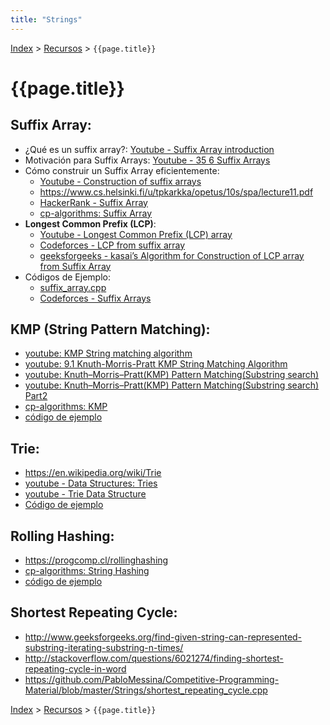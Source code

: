 ```yaml
---
title: "Strings"
---
```

[Index](../index) > [Recursos](resources) > ```{{page.title}}```

# {{page.title}}

## Suffix Array:
- ¿Qué es un suffix array?: [Youtube - Suffix Array introduction](https://www.youtube.com/watch?v=zqKlL3ZpTqs)
- Motivación para Suffix Arrays: [Youtube - 35 6 Suffix Arrays](https://youtu.be/f8S05ZS-8KY)
- Cómo construir un Suffix Array eficientemente:
    - [Youtube - Construction of suffix arrays](https://youtu.be/_TUeAdu-U_k)
    - <https://www.cs.helsinki.fi/u/tpkarkka/opetus/10s/spa/lecture11.pdf>
    - [HackerRank - Suffix Array](https://www.hackerrank.com/challenges/ashton-and-string/topics/suffix-array)
    - [cp-algorithms: Suffix Array](https://cp-algorithms.com/string/suffix-array.html)
- **Longest Common Prefix (LCP)**:
    - [Youtube - Longest Common Prefix (LCP) array](https://youtu.be/53VIWj8ksyI)
    - [Codeforces - LCP from suffix array](https://codeforces.com/blog/entry/12796)
    - [geeksforgeeks - kasai’s Algorithm for Construction of LCP array from Suffix Array](https://www.geeksforgeeks.org/%C2%AD%C2%ADkasais-algorithm-for-construction-of-lcp-array-from-suffix-array/)
- Códigos de Ejemplo:
    - [suffix_array.cpp](https://github.com/PabloMessina/Competitive-Programming-Material/blob/master/Strings/suffix_array.cpp)
    - [Codeforces - Suffix Arrays](http://codeforces.com/blog/entry/4025)

## KMP (String Pattern Matching):
- [youtube: KMP String matching algorithm](https://www.youtube.com/watch?v=v82y5TCcBhQ)
- [youtube: 9.1 Knuth-Morris-Pratt KMP String Matching Algorithm](https://www.youtube.com/watch?v=V5-7GzOfADQ)
- [youtube: Knuth–Morris–Pratt(KMP) Pattern Matching(Substring search)](https://www.youtube.com/watch?v=GTJr8OvyEVQ)
- [youtube: Knuth–Morris–Pratt(KMP) Pattern Matching(Substring search) Part2](https://www.youtube.com/watch?v=KG44VoDtsAA)
- [cp-algorithms: KMP](https://cp-algorithms.com/string/prefix-function.html)
- [código de ejemplo](https://github.com/PabloMessina/Competitive-Programming-Material/blob/master/Strings/KMP.cpp)

## Trie:
- <https://en.wikipedia.org/wiki/Trie>
- [youtube - Data Structures: Tries](https://www.youtube.com/watch?v=zIjfhVPRZCg)
- [youtube - Trie Data Structure](https://www.youtube.com/watch?v=AXjmTQ8LEoI)
- [Código de ejemplo](https://github.com/PabloMessina/Competitive-Programming-Material/blob/master/Strings/Trie.cpp)

## Rolling Hashing:
- <https://progcomp.cl/rollinghashing>
- [cp-algorithms: String Hashing](https://cp-algorithms.com/string/string-hashing.html)
- [código de ejemplo](https://github.com/PabloMessina/Competitive-Programming-Material/blob/master/Strings/RollingHashing.cpp)

## Shortest Repeating Cycle:
  - <http://www.geeksforgeeks.org/find-given-string-can-represented-substring-iterating-substring-n-times/>
  - <http://stackoverflow.com/questions/6021274/finding-shortest-repeating-cycle-in-word>
  - <https://github.com/PabloMessina/Competitive-Programming-Material/blob/master/Strings/shortest_repeating_cycle.cpp>

[Index](../index) > [Recursos](resources) > ```{{page.title}}```
